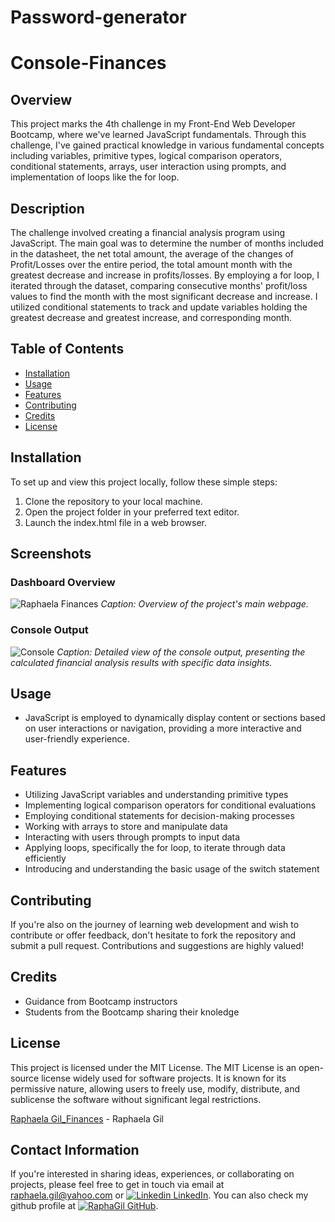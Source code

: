 # Password-generator

# Console-Finances

## Overview
This project marks the 4th challenge in my Front-End Web Developer Bootcamp, where we've learned JavaScript fundamentals. Through this challenge, I've gained practical knowledge in various fundamental concepts including variables, primitive types, logical comparison operators, conditional statements, arrays, user interaction using prompts, and implementation of loops like the for loop.

## Description
The challenge involved creating a financial analysis program using JavaScript. The main goal was to determine the number of months included in the datasheet, the net total amount, the average of the changes of Profit/Losses over the entire period, the total amount month with the greatest decrease and increase in profits/losses. By employing a for loop, I iterated through the dataset, comparing consecutive months' profit/loss values to find the month with the most significant decrease and increase. I utilized conditional statements to track and update variables holding the greatest decrease and greatest increase, and corresponding month.

## Table of Contents
- [Installation](#installation)
- [Usage](#usage)
- [Features](#features)
- [Contributing](#contributing)
- [Credits](#credits)
- [License](#license)

## Installation
To set up and view this project locally, follow these simple steps:

1. Clone the repository to your local machine.
2. Open the project folder in your preferred text editor.
3. Launch the index.html file in a web browser.

## Screenshots
### Dashboard Overview
![Raphaela Finances]()
*Caption: Overview of the project's main webpage.*
### Console Output
![Console](h)
*Caption: Detailed view of the console output, presenting the calculated financial analysis results with specific data insights.*


## Usage
- JavaScript is employed to dynamically display content or sections based on user interactions or navigation, providing a more interactive and user-friendly experience.

## Features
- Utilizing JavaScript variables and understanding primitive types
- Implementing logical comparison operators for conditional evaluations
- Employing conditional statements for decision-making processes
- Working with arrays to store and manipulate data
- Interacting with users through prompts to input data
- Applying loops, specifically the for loop, to iterate through data efficiently
- Introducing and understanding the basic usage of the switch statement

## Contributing
If you're also on the journey of learning web development and wish to contribute or offer feedback, don't hesitate to fork the repository and submit a pull request. Contributions and suggestions are highly valued!

## Credits
- Guidance from Bootcamp instructors
- Students from the Bootcamp sharing their knoledge

## License
This project is licensed under the MIT License. The MIT License is an open-source license widely used for software projects. It is known for its permissive nature, allowing users to freely use, modify, distribute, and sublicense the software without significant legal restrictions.

[Raphaela Gil_Finances]() - Raphaela Gil 
## Contact Information
If you're interested in sharing ideas, experiences, or collaborating on projects, please feel free to get in touch via email at raphaela.gil@yahoo.com or [![Linkedin](https://i.stack.imgur.com/gVE0j.png) LinkedIn](https://www.linkedin.com/in/raphaela-do-amaral-gil-0a9bb945/ ). You can also check my github profile at [![RaphaGil](https://i.stack.imgur.com/tskMh.png) GitHub](https://github.com/RaphaGil).
